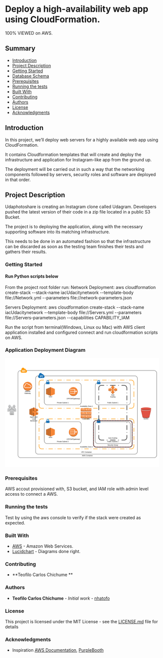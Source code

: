 # Deploy a high-availability web app using CloudFormation.

100% VIEWED
 on  AWS.

## Summary
* [Introduction](#Introduction)
* [Project Description](#Project-Description)
* [Getting Started](#Getting-Started)
* [Database Schema](#Application-Deployment-Diagram)
* [Prerequisites](#Prerequisites)
* [Running the tests](#Running-the-tests)
* [Built With](#Built-With)
* [Contributing](#Contributing)
* [Authors](#Authors)
* [License](#License)
* [Acknowledgments](#Acknowledgments)

## Introduction

In this project, we’ll deploy web servers for a highly available web app using CloudFormation.

It contains Cloudformation templates that will create and deploy the infrastructure and application for Instagram-like app from the ground up.

The deployment will be carried out in such a way that the networking components followed by servers, security roles and software are deployed in that order.

## Project Description

Udaphotoshare is creating an Instagram clone called Udagram. Developers pushed the latest version of their code in a zip file located in a public S3 Bucket.

The project is to deploying the application, along with the necessary supporting software into its matching infrastructure.

This needs to be done in an automated fashion so that the infrastructure can be discarded as soon as the testing team finishes their tests and gathers their results.

### Getting Started
#### Run Python scripts below

From the project root folder run:
Network Deployment: aws cloudformation create-stack --stack-name iacUdacitynetwork --template-body file://Network.yml --parameters file://network-parameters.json

Servers Deployment: aws cloudformation create-stack --stack-name iacUdacitynetwork --template-body file://Servers.yml --parameters file://Servers-parameters.json --capabilities CAPABILITY_IAM

Run the script from terminal(Windows, Linux ou Mac) with AWS client application installed and configured connect and run cloudformation scripts on AWS.

### Application Deployment Diagram
  <img src="AWSDIAGRAM.PNG">
  
### Prerequisites

AWS accout provisioned with, S3 bucket,  and IAM role with admin level access to connect a AWS. 


### Running the tests
Test by using the aws console to verify if the stack were created as expected.


### Built With

* [AWS](https://aws.amazon.com/) - Amazon Web Services.
* [Lucidchart](https://www.lucidchart.com/pages/?noHomepageRedirect=true) - Diagrams done right.


### Contributing
* **Teofilo Carlos Chichume ** 


### Authors

* **Teofilo Carlos Chichume** - *Initial work* - [nhatofo](https://github.com/nhatofo/udacity-cloud-devops.git)


### License

This project is licensed under the MIT License - see the [LICENSE.md](LICENSE.md) file for details

### Acknowledgments

* Inspiration [AWS Documentation](https://docs.aws.amazon.com/redshift/latest/dg/r_CREATE_TABLE_NEW.html),
[PurpleBooth](https://gist.github.com/PurpleBooth/109311bb0361f32d87a2)

